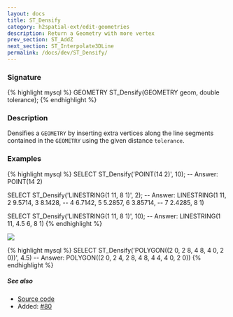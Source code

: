 ```yaml
---
layout: docs
title: ST_Densify
category: h2spatial-ext/edit-geometries
description: Return a Geometry with more vertex
prev_section: ST_AddZ
next_section: ST_Interpolate3DLine
permalink: /docs/dev/ST_Densify/
---
```


### Signature

{% highlight mysql %}
GEOMETRY ST_Densify(GEOMETRY geom, double tolerance);
{% endhighlight %}

### Description
Densifies a `GEOMETRY` by inserting extra vertices along the line segments contained in the `GEOMETRY` using the given distance `tolerance`.

### Examples

{% highlight mysql %}
SELECT ST_Densify('POINT(14 2)', 10);
-- Answer: POINT(14 2)

SELECT ST_Densify('LINESTRING(1 11, 8 1)', 2);
-- Answer: LINESTRING(1 11, 2 9.5714, 3 8.1428, 
--                    4 6.7142, 5 5.2857, 6 3.85714, 
--                    7 2.4285, 8 1)

SELECT ST_Densify('LINESTRING(1 11, 8 1)', 10);
-- Answer: LINESTRING(1 11, 4.5 6, 8 1)
{% endhighlight %}

<img class="displayed" src="../ST_Densify.png"/>

{% highlight mysql %}
SELECT ST_Densify('POLYGON((2 0, 2 8, 4 8, 4 0, 2 0))', 4.5)
-- Answer: POLYGON((2 0, 2 4, 2 8, 4 8, 4 4, 4 0, 2 0))
{% endhighlight %}

##### See also

* <a href="https://github.com/irstv/H2GIS/blob/master/h2spatial-ext/src/main/java/org/h2gis/h2spatialext/function/spatial/edit/ST_Densify.java" target="_blank">Source code</a>
* Added: <a href="https://github.com/irstv/H2GIS/pull/80" target="_blank">#80</a>
